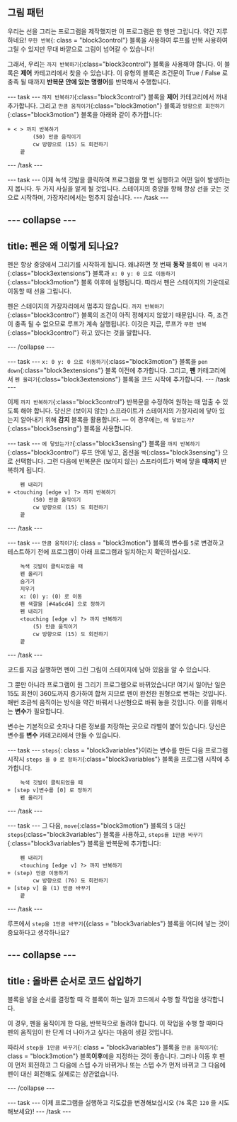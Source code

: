 ## 그림 패턴

우리는 선을 그리는 프로그램을 제작했지만 이 프로그램은 한 행만 그립니다. 약간 지루하네요! `무한 반복`{: class = "block3control"} 블록을 사용하여 루프를 반복 사용하여 그릴 수 있지만 무대 바깥으로 그림이 넘어갈 수 있습니다!

그래서, 우리는 `까지 반복하기`{:class="block3control"} 블록을 사용해야 합니다. 이 블록은 **제어** 카테고리에서 찾을 수 있습니다. 이 유형의 블록은 조건문이 True / False 로 충족 될 때까지 **반복문 안에 있는 명령어**를 반복해서 수행합니다.

\--- task \--- `까지 반복하기`{:class="block3control"} 블록을 **제어** 카테고리에서 꺼내 추가합니다. 그리고 `만큼 움직이기`{:class="block3motion"} 블록과 `방향으로 회전하기`{:class="block3motion"} 블록을 아래와 같이 추가합니다:

```blocks3
+ < > 까지 반복하기
        (50) 만큼 움직이기
        cw 방향으로 (15) 도 회전하기
    끝
```

\--- /task \---

\--- task \--- 이제 녹색 깃발을 클릭하여 프로그램을 몇 번 실행하고 어떤 일이 발생하는지 봅니다. 두 가지 사실을 알게 될 것입니다. 스테이지의 중앙을 향해 항상 선을 긋는 것으로 시작하며, 가장자리에서는 멈추지 않습니다. \--- /task \---

## \--- collapse \---

## title: 펜은 왜 이렇게 되나요?

펜은 항상 중앙에서 그리기를 시작하게 됩니다. 왜냐하면 첫 번째 **동작** 블록이 `펜 내리기`{:class="block3extensions"} 블록과 `x: 0 y: 0 으로 이동하기`{:class="block3motion"} 블록 이후에 실행됩니다. 따라서 펜은 스테이지의 가운데로 이동할 때 선을 그립니다.

펜은 스테이지의 가장자리에서 멈추지 않습니다. `까지 반복하기`{:class="block3control"} 블록의 조건이 아직 정해지지 않았기 때문입니다. 즉, 조건이 충족 될 수 없으므로 루프가 계속 실행됩니다. 이것은 지금, 루프가 `무한 반복`{:class="block3control"} 하고 있다는 것을 말합니다.

\--- /collapse \---

\--- task \--- `x: 0 y: 0 으로 이동하기`{:class="block3motion"} 블록을 `pen down`{:class="block3extensions"} 블록 이전에 추가합니다. 그리고, **펜** 카테고리에서 `펜 올리기`{:class="block3extensions"} 블록을 코드 시작에 추가합니다. \--- /task \---

이제 `까지 반복하기`{:class="block3control"} 반복문을 수정하여 원하는 때 멈출 수 있도록 해야 합니다. 당신은 (보이지 않는) 스프라이트가 스테이지의 가장자리에 닿아 있는지 알아내기 위해 **감지** 블록을 활용합니다. — 이 경우에는, `에 닿았는가?`{:class="block3sensing"} 블록을 사용합니다.

\--- task \--- `에 닿았는가?`{:class="block3sensing"} 블록을 `까지 반복하기`{:class="block3control"} 루프 안에 넣고, 옵션을 `벽`{:class="block3sensing"} 으로 선택합니다. 그런 다음에 반복문은 (보이지 않는) 스프라이트가 벽에 닿을 **때까지** 반복하게 됩니다.

```blocks3
    펜 내리기
+ <touching [edge v] ?> 까지 반복하기
        (50) 만큼 움직이기
        cw 방향으로 (15) 도 회전하기
    끝
```

\--- /task \---

\--- task \--- `만큼 움직이기`{: class = "block3motion"} 블록의 변수를 `5`로 변경하고 테스트하기 전에 프로그램이 아래 프로그램과 일치하는지 확인하십시오.

```blocks3
    녹색 깃발이 클릭되었을 때
    펜 올리기
    숨기기
    지우기
    x: (0) y: (0) 로 이동
    펜 색깔을 [#4a6cd4] 으로 정하기
    펜 내리기
    <touching [edge v] ?> 까지 반복하기 
        (5) 만큼 움직이기
        cw 방향으로 (15) 도 회전하기
    끝
```

\--- /task \---

코드를 지금 실행하면 펜이 그린 그림이 스테이지에 남아 있음을 알 수 있습니다.

그 뿐만 아니라 프로그램이 원 그리기 프로그램으로 바뀌었습니다! 여기서 일어난 일은 15도 회전이 360도까지 증가하여 합쳐 지므로 펜이 완전한 원형으로 변하는 것입니다. 매번 조금씩 움직이는 방식을 약간 바꿔서 나선형으로 바꿔 놓을 것입니다. 이를 위해서는 **변수**가 필요합니다.

변수는 기본적으로 숫자나 다른 정보를 저장하는 곳으로 라벨이 붙어 있습니다. 당신은 변수를 **변수** 카테고리에서 만들 수 있습니다.

\--- task \--- `steps`{: class = "block3variables"}이라는 변수를 만든 다음 프로그램 시작시 `steps 을 0 로 정하기`{:class="block3variables"} 블록을 프로그램 시작에 추가합니다.

```blocks3
    녹색 깃발이 클릭되었을 때
+ [step v]변수를 [0] 로 정하기
    펜 올리기
```

\--- /task \---

\--- task \--- 그 다음, `move`{:class="block3motion"} 블록의 `5` 대신 `steps`{:class="block3variables"} 블록을 사용하고, `steps를 1만큼 바꾸기`{:class="block3variables"} 블록을 반복문에 추가합니다:

```blocks3
    펜 내리기
    <touching [edge v] ?> 까지 반복하기 
+ (step) 만큼 이동하기
        cw 방향으로 (76) 도 회전하기
+ [step v] 을 (1) 만큼 바꾸기
    끝
```

\--- /task \---

루프에서 `step을 1만큼 바꾸기`{{class = "block3variables"} 블록을 어디에 넣는 것이 중요하다고 생각하나요?

## \--- collapse \---

## title : 올바른 순서로 코드 삽입하기

블록을 넣을 순서를 결정할 때 각 블록이 하는 일과 코드에서 수행 할 작업을 생각합니다.

이 경우, 펜을 움직이게 한 다음, 반복적으로 돌려야 합니다. 이 작업을 수행 할 때마다 펜의 움직임이 한 단계 더 나아가고 싶다는 마음이 생길 것입니다.

따라서 `step을 1만큼 바꾸기`{: class = "block3variables"} 블록을 `만큼 움직이기`{: class = "block3motion"} 블록**이후**에을 지정하는 것이 좋습니다. 그러나 이동 후 펜이 먼저 회전하고 그 다음에 스텝 수가 바뀌거나 또는 스텝 수가 먼저 바뀌고 그 다음에 펜이 대신 회전해도 실제로는 상관없습니다.

\--- /collapse \---

\--- task \--- 이제 프로그램을 실행하고 각도값을 변경해보십시오 (`76` 혹은 `120` 을 시도해보세요)! \--- /task \---